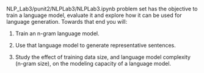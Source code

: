 NLP_Lab3/punit2/NLPLab3/NLPLab3.ipynb problem set has the objective to train a language model, evaluate it and explore how it can be used for language generation. 
Towards that end you will:

1. Train an n-gram language model.

2. Use that language model to generate representative sentences.

3. Study the effect of training data size, and language model complexity (n-gram size), on the modeling capacity of a language model.
